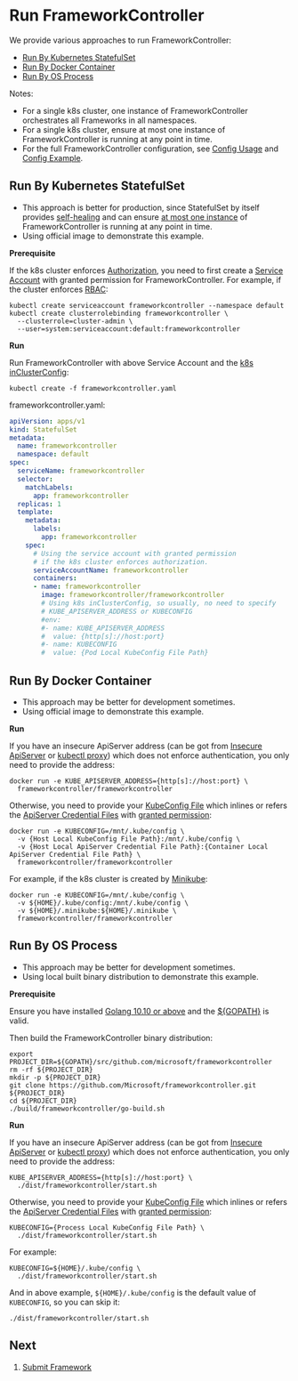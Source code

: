 # <a name="RunFrameworkController">Run FrameworkController</a>
We provide various approaches to run FrameworkController:
   - [Run By Kubernetes StatefulSet](#RunByKubernetesStatefulSet)
   - [Run By Docker Container](#RunByDockerContainer)
   - [Run By OS Process](#RunByOSProcess)

Notes:
   - For a single k8s cluster, one instance of FrameworkController orchestrates all Frameworks in all namespaces.
   - For a single k8s cluster, ensure at most one instance of FrameworkController is running at any point in time.
   - For the full FrameworkController configuration, see
 [Config Usage](../../pkg/apis/frameworkcontroller/v1/config.go) and [Config Example](../../example/config/default/frameworkcontroller.yaml).

## <a name="RunByKubernetesStatefulSet">Run By Kubernetes StatefulSet</a>
- This approach is better for production, since StatefulSet by itself provides [self-healing](https://kubernetes.io/docs/concepts/workloads/pods/pod/#durability-of-pods-or-lack-thereof) and can ensure [at most one instance](https://github.com/kubernetes/community/blob/master/contributors/design-proposals/storage/pod-safety.md) of FrameworkController is running at any point in time.
- Using official image to demonstrate this example.

**Prerequisite**

If the k8s cluster enforces [Authorization](https://kubernetes.io/docs/reference/access-authn-authz/authorization/#authorization-modules), you need to first create a [Service Account](https://kubernetes.io/docs/tasks/configure-pod-container/configure-service-account) with granted permission for FrameworkController. For example, if the cluster enforces [RBAC](https://kubernetes.io/docs/reference/access-authn-authz/rbac/#kubectl-create-clusterrolebinding):
```shell
kubectl create serviceaccount frameworkcontroller --namespace default
kubectl create clusterrolebinding frameworkcontroller \
  --clusterrole=cluster-admin \
  --user=system:serviceaccount:default:frameworkcontroller
```

**Run**

Run FrameworkController with above Service Account and the [k8s inClusterConfig](https://kubernetes.io/docs/tasks/access-application-cluster/access-cluster/#accessing-the-api-from-a-pod):
```shell
kubectl create -f frameworkcontroller.yaml
```

frameworkcontroller.yaml:
```yaml
apiVersion: apps/v1
kind: StatefulSet
metadata:
  name: frameworkcontroller
  namespace: default
spec:
  serviceName: frameworkcontroller
  selector:
    matchLabels:
      app: frameworkcontroller
  replicas: 1
  template:
    metadata:
      labels:
        app: frameworkcontroller
    spec:
      # Using the service account with granted permission
      # if the k8s cluster enforces authorization.
      serviceAccountName: frameworkcontroller
      containers:
      - name: frameworkcontroller
        image: frameworkcontroller/frameworkcontroller
        # Using k8s inClusterConfig, so usually, no need to specify
        # KUBE_APISERVER_ADDRESS or KUBECONFIG
        #env:
        #- name: KUBE_APISERVER_ADDRESS
        #  value: {http[s]://host:port}
        #- name: KUBECONFIG
        #  value: {Pod Local KubeConfig File Path}
```

## <a name="RunByDockerContainer">Run By Docker Container</a>
- This approach may be better for development sometimes.
- Using official image to demonstrate this example.

**Run**

If you have an insecure ApiServer address (can be got from [Insecure ApiServer](https://kubernetes.io/docs/reference/access-authn-authz/controlling-access/#api-server-ports-and-ips) or [kubectl proxy](https://kubernetes.io/docs/tasks/access-application-cluster/access-cluster/#using-kubectl-proxy)) which does not enforce authentication, you only need to provide the address:
```shell
docker run -e KUBE_APISERVER_ADDRESS={http[s]://host:port} \
  frameworkcontroller/frameworkcontroller
```

Otherwise, you need to provide your [KubeConfig File](https://kubernetes.io/docs/tasks/access-application-cluster/configure-access-multiple-clusters/#explore-the-home-kube-directory)  which inlines or refers the [ApiServer Credential Files](https://kubernetes.io/docs/reference/access-authn-authz/controlling-access/#transport-security) with [granted permission](https://kubernetes.io/docs/tasks/access-application-cluster/configure-access-multiple-clusters/#define-clusters-users-and-contexts):
```shell
docker run -e KUBECONFIG=/mnt/.kube/config \
  -v {Host Local KubeConfig File Path}:/mnt/.kube/config \
  -v {Host Local ApiServer Credential File Path}:{Container Local ApiServer Credential File Path} \
  frameworkcontroller/frameworkcontroller
```
For example, if the k8s cluster is created by [Minikube](https://kubernetes.io/docs/setup/minikube):
```shell
docker run -e KUBECONFIG=/mnt/.kube/config \
  -v ${HOME}/.kube/config:/mnt/.kube/config \
  -v ${HOME}/.minikube:${HOME}/.minikube \
  frameworkcontroller/frameworkcontroller
```

## <a name="RunByOSProcess">Run By OS Process</a>
- This approach may be better for development sometimes.
- Using local built binary distribution to demonstrate this example.

**Prerequisite**

Ensure you have installed [Golang 10.10 or above](https://golang.org/doc/install#install) and the [${GOPATH}](https://golang.org/doc/code.html#GOPATH) is valid.

Then build the FrameworkController binary distribution:
```shell
export PROJECT_DIR=${GOPATH}/src/github.com/microsoft/frameworkcontroller
rm -rf ${PROJECT_DIR}
mkdir -p ${PROJECT_DIR}
git clone https://github.com/Microsoft/frameworkcontroller.git ${PROJECT_DIR}
cd ${PROJECT_DIR}
./build/frameworkcontroller/go-build.sh
```

**Run**

If you have an insecure ApiServer address (can be got from [Insecure ApiServer](https://kubernetes.io/docs/reference/access-authn-authz/controlling-access/#api-server-ports-and-ips) or [kubectl proxy](https://kubernetes.io/docs/tasks/access-application-cluster/access-cluster/#using-kubectl-proxy)) which does not enforce authentication, you only need to provide the address:
```shell
KUBE_APISERVER_ADDRESS={http[s]://host:port} \
  ./dist/frameworkcontroller/start.sh
```

Otherwise, you need to provide your [KubeConfig File](https://kubernetes.io/docs/tasks/access-application-cluster/configure-access-multiple-clusters/#explore-the-home-kube-directory) which inlines or refers the [ApiServer Credential Files](https://kubernetes.io/docs/reference/access-authn-authz/controlling-access/#transport-security) with [granted permission](https://kubernetes.io/docs/tasks/access-application-cluster/configure-access-multiple-clusters/#define-clusters-users-and-contexts):
```shell
KUBECONFIG={Process Local KubeConfig File Path} \
  ./dist/frameworkcontroller/start.sh
```
For example:
```shell
KUBECONFIG=${HOME}/.kube/config \
  ./dist/frameworkcontroller/start.sh
```
And in above example, `${HOME}/.kube/config` is the default value of `KUBECONFIG`, so you can skip it:
```shell
./dist/frameworkcontroller/start.sh
```

## <a name="Next">Next</a>
1. [Submit Framework](../framework)
